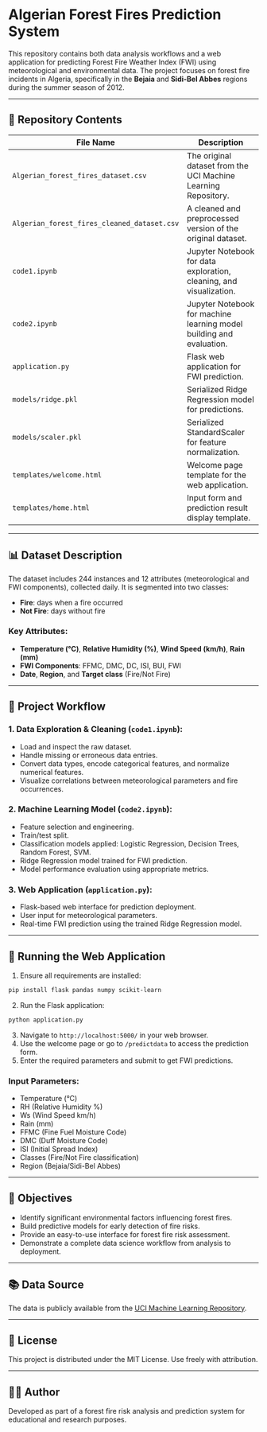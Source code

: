 # Algerian Forest Fires Prediction System

This repository contains both data analysis workflows and a web application for predicting Forest Fire Weather Index (FWI) using meteorological and environmental data. The project focuses on forest fire incidents in Algeria, specifically in the **Bejaia** and **Sidi-Bel Abbes** regions during the summer season of 2012.

---

## 📂 Repository Contents

| File Name                                | Description |
|------------------------------------------|-------------|
| `Algerian_forest_fires_dataset.csv`      | The original dataset from the UCI Machine Learning Repository. |
| `Algerian_forest_fires_cleaned_dataset.csv` | A cleaned and preprocessed version of the original dataset. |
| `code1.ipynb`                             | Jupyter Notebook for data exploration, cleaning, and visualization. |
| `code2.ipynb`                             | Jupyter Notebook for machine learning model building and evaluation. |
| `application.py`                          | Flask web application for FWI prediction. |
| `models/ridge.pkl`                        | Serialized Ridge Regression model for predictions. |
| `models/scaler.pkl`                       | Serialized StandardScaler for feature normalization. |
| `templates/welcome.html`                  | Welcome page template for the web application. |
| `templates/home.html`                     | Input form and prediction result display template. |

---

## 📊 Dataset Description

The dataset includes 244 instances and 12 attributes (meteorological and FWI components), collected daily. It is segmented into two classes:
- **Fire**: days when a fire occurred
- **Not Fire**: days without fire

### Key Attributes:
- **Temperature (°C)**, **Relative Humidity (%)**, **Wind Speed (km/h)**, **Rain (mm)**
- **FWI Components**: FFMC, DMC, DC, ISI, BUI, FWI
- **Date**, **Region**, and **Target class** (Fire/Not Fire)

---

## 🧪 Project Workflow

### 1. Data Exploration & Cleaning (`code1.ipynb`):
- Load and inspect the raw dataset.
- Handle missing or erroneous data entries.
- Convert data types, encode categorical features, and normalize numerical features.
- Visualize correlations between meteorological parameters and fire occurrences.

### 2. Machine Learning Model (`code2.ipynb`):
- Feature selection and engineering.
- Train/test split.
- Classification models applied: Logistic Regression, Decision Trees, Random Forest, SVM.
- Ridge Regression model trained for FWI prediction.
- Model performance evaluation using appropriate metrics.

### 3. Web Application (`application.py`):
- Flask-based web interface for prediction deployment.
- User input for meteorological parameters.
- Real-time FWI prediction using the trained Ridge Regression model.

---

## 🚀 Running the Web Application

1. Ensure all requirements are installed:
```bash
pip install flask pandas numpy scikit-learn
```

2. Run the Flask application:
```bash
python application.py
```

3. Navigate to `http://localhost:5000/` in your web browser.
4. Use the welcome page or go to `/predictdata` to access the prediction form.
5. Enter the required parameters and submit to get FWI predictions.

### Input Parameters:
- Temperature (°C)
- RH (Relative Humidity %)
- Ws (Wind Speed km/h)
- Rain (mm)
- FFMC (Fine Fuel Moisture Code)
- DMC (Duff Moisture Code)
- ISI (Initial Spread Index)
- Classes (Fire/Not Fire classification)
- Region (Bejaia/Sidi-Bel Abbes)

---

## 🎯 Objectives

- Identify significant environmental factors influencing forest fires.
- Build predictive models for early detection of fire risks.
- Provide an easy-to-use interface for forest fire risk assessment.
- Demonstrate a complete data science workflow from analysis to deployment.

---

## 📚 Data Source

The data is publicly available from the [UCI Machine Learning Repository](https://archive.ics.uci.edu/ml/datasets/Algerian+Forest+Fires+Dataset).

---

## 📄 License

This project is distributed under the MIT License. Use freely with attribution.

---

## 👨‍💻 Author

Developed as part of a forest fire risk analysis and prediction system for educational and research purposes.
